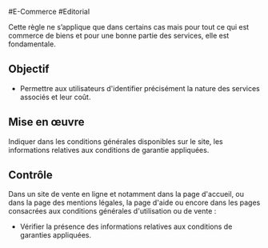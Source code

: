 
#E-Commerce #Editorial

Cette règle ne s’applique que dans certains cas mais pour tout ce qui est commerce de biens et pour une bonne partie des services, elle est fondamentale.


## Objectif

* Permettre aux utilisateurs d'identifier précisément la nature des services associés et leur coût.

## Mise en œuvre

Indiquer dans les conditions générales disponibles sur le site, les informations relatives aux conditions de garantie appliquées.

## Contrôle

Dans un site de vente en ligne et notamment dans la page d'accueil, ou dans la page des mentions légales, la page d'aide ou encore dans les pages consacrées aux conditions générales d'utilisation ou de vente :

* Vérifier la présence des informations relatives aux conditions de garanties appliquées.

